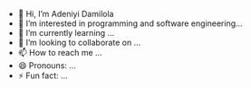 - 👋 Hi, I’m Adeniyi Damilola
- 👀 I’m interested in programming and software engineering...
- 🌱 I’m currently learning ...
- 💞️ I’m looking to collaborate on ...
- 📫 How to reach me ...
- 😄 Pronouns: ...
- ⚡ Fun fact: ...

<!---
Adeniyi damilola ✨ special ✨ repository because its `README.md` (this file) appears on your GitHub profile.
You can click the Preview link to take a look at your changes.
--->
